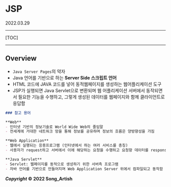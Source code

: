 

# JSP

2022.03.29

---

[TOC]

---



## Overview

- `Java Server Pages`의 약자
- Java 언어를 기반으로 하는 **Server Side 스크립트 언어**
- HTML 코드에 JAVA 코드를 넣어 동적웹페이지를 생성하는 웹어플리케이션 도구
- JSP가 실행되면 Java Servlet으로 변환되며 웹 어플리케이션 서버에서 동작되면서 필요한 기능을 수행하고, 그렇게 생성된 데이터를 웹페이지와 함께 클라이언트로 응답함

```markdown
### 참고 용어

**Web**
- 인터넷 기반의 정보기술로 World Wide Web의 줄임말
- 전세계에 거대한 네트워크 망을 통해 정보를 공유하며 정보의 흐름은 양방향성을 가짐

**Web Application**
- 웹에서 실행되는 응용프로그램 (인터넷에서 하는 여러 서비스를 총칭)
- 사용자가 request하고 서버에서 이에 해당하는 요청을 수행하고 요청항 데이터를 response함

**Java Servlet**
- Servlet: 웹페이지를 동적으로 생성하기 위한 서버측 프로그램
- 자바 언어를 기반으로 만들어지며 Web Application Server 위에서 컴파일되고 동작함
```





***Copyright* © 2022 Song_Artish**